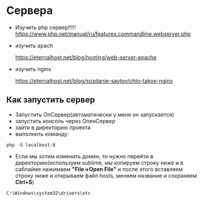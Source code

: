 # Сервера
 - Изучить php сервер!!!!!
 https://www.php.net/manual/ru/features.commandline.webserver.php
 - изучить apach

    https://eternalhost.net/blog/hosting/web-server-apache
 - изучить nginx

    https://eternalhost.net/blog/sozdanie-saytov/chto-takoe-nginx

## Как запустить сервер
- Запустить ОпСервер(автоматически у меня он запускается)
- запустить консоль через ОпенСервер
- зайти в директорию проекта
- выполнить команду: 
```
php -S localhost:8
```
- Если мы хотим изменить домен, то нужно перейти в директорию(используем sublime, мы копируем строку ниже и в саблайме нажимаем **"File->Open File"** и после этого вставляем строку ниже и открываем файл hosts, меняем название и сохраняем **Ctrl+S**)
```
C:\Windows\system32\drivers\etc
```